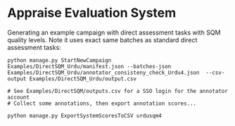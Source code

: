 # Appraise Evaluation System



Generating an example campaign with direct assessment tasks with SQM quality
levels. Note it uses exact same batches as standard direct assessment tasks:

    python manage.py StartNewCampaign Examples/DirectSQM_Urdu/manifest.json --batches-json Examples/DirectSQM_Urdu/annotator_consisteny_check_Urdu4.json  --csv-output Examples/DirectSQM_Urdu/output.csv

    # See Examples/DirectSQM/outputs.csv for a SSO login for the annotator account
    # Collect some annotations, then export annotation scores...

    python manage.py ExportSystemScoresToCSV urdusqm4
